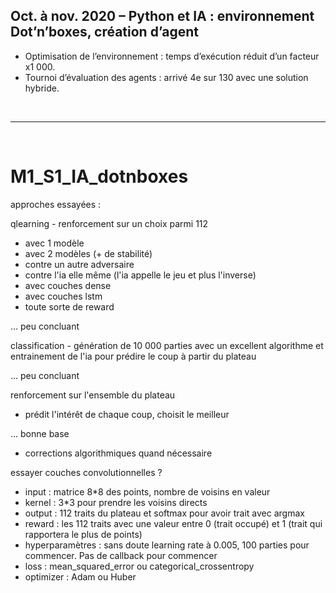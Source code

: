 ## Oct. à nov. 2020 – Python et IA : environnement Dot’n’boxes, création d’agent
- Optimisation de l’environnement : temps d’exécution réduit d’un facteur x1 000.
- Tournoi d’évaluation des agents : arrivé 4e sur 130 avec une solution hybride.

<br><hr><br>

# M1_S1_IA_dotnboxes

approches essayées :

qlearning - renforcement sur un choix parmi 112
- avec 1 modèle
- avec 2 modèles (+ de stabilité)
- contre un autre adversaire
- contre l'ia elle même (l'ia appelle le jeu et plus l'inverse)
- avec couches dense
- avec couches lstm
- toute sorte de reward

... peu concluant


classification - génération de 10 000 parties avec un excellent algorithme et entrainement de l'ia pour prédire le coup à partir du plateau

... peu concluant


renforcement sur l'ensemble du plateau
- prédit l'intérêt de chaque coup, choisit le meilleur

... bonne base
- corrections algorithmiques quand nécessaire


essayer couches convolutionnelles ?
- input : matrice 8*8 des points, nombre de voisins en valeur
- kernel : 3*3 pour prendre les voisins directs
- output : 112 traits du plateau et softmax pour avoir trait avec argmax
- reward : les 112 traits avec une valeur entre 0 (trait occupé) et 1 (trait qui rapportera le plus de points)
- hyperparamètres : sans doute learning rate à 0.005, 100 parties pour commencer. Pas de callback pour commencer
- loss : mean_squared_error ou categorical_crossentropy
- optimizer : Adam ou Huber
